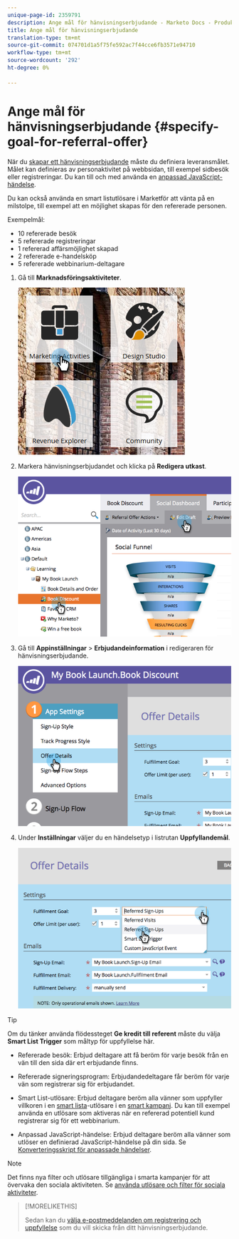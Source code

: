 ```yaml
---
unique-page-id: 2359791
description: Ange mål för hänvisningserbjudande - Marketo Docs - Produktdokumentation
title: Ange mål för hänvisningserbjudande
translation-type: tm+mt
source-git-commit: 074701d1a5f75fe592ac7f44cce6fb3571e94710
workflow-type: tm+mt
source-wordcount: '292'
ht-degree: 0%

---
```



# Ange mål för hänvisningserbjudande {#specify-goal-for-referral-offer}

När du [skapar ett hänvisningserbjudande](/help/marketo/product-docs/demand-generation/social/referral-offers/create-a-referral-offer.md) måste du definiera leveransmålet. Målet kan definieras av personaktivitet på webbsidan, till exempel sidbesök eller registreringar. Du kan till och med använda en [anpassad JavaScript-händelse](/help/marketo/product-docs/demand-generation/social/social-functions/conversion-script-for-custom-events.md).

Du kan också använda en smart listutlösare i Marketför att vänta på en milstolpe, till exempel att en möjlighet skapas för den refererade personen.

Exempelmål:

* 10 refererade besök
* 5 refererade registreringar
* 1 refererad affärsmöjlighet skapad
* 2 refererade e-handelsköp
* 5 refererade webbinarium-deltagare

1. Gå till **Marknadsföringsaktiviteter**.

   ![](assets/ma.png)

1. Markera hänvisningserbjudandet och klicka på **Redigera utkast**.

   ![](assets/image2014-9-19-15-3a6-3a35.png)

1. Gå till **Appinställningar** > **Erbjudandeinformation** i redigeraren för hänvisningserbjudande.

   ![](assets/image2014-9-19-15-3a6-3a44.png)

1. Under **Inställningar** väljer du en händelsetyp i listrutan **Uppfyllandemål**.

   ![](assets/image2014-9-19-15-3a6-3a56.png)

>[!TIP]
>
>Om du tänker använda flödessteget **Ge kredit till referent** måste du välja **Smart List Trigger** som måltyp för uppfyllelse här.

* Refererade besök: Erbjud deltagare att få beröm för varje besök från en vän till den sida där ert erbjudande finns.
* Refererade signeringsprogram: Erbjudandedeltagare får beröm för varje vän som registrerar sig för erbjudandet.
* Smart List-utlösare: Erbjud deltagare beröm alla vänner som uppfyller villkoren i en [smart lista](/help/marketo/product-docs/core-marketo-concepts/smart-lists-and-static-lists/understanding-smart-lists.md)-utlösare i en [smart kampanj](/help/marketo/product-docs/core-marketo-concepts/smart-campaigns/understanding-smart-campaigns.md). Du kan till exempel använda en utlösare som aktiveras när en refererad potentiell kund registrerar sig för ett webbinarium.

* Anpassad JavaScript-händelse: Erbjud deltagare beröm alla vänner som utlöser en definierad JavaScript-händelse på din sida. Se [Konverteringsskript för anpassade händelser](/help/marketo/product-docs/demand-generation/social/social-functions/triggers-and-filters-for-social-activities.md).

>[!NOTE]
>
>Det finns nya filter och utlösare tillgängliga i smarta kampanjer för att övervaka den sociala aktiviteten. Se [använda utlösare och filter för sociala aktiviteter](/help/marketo/product-docs/demand-generation/social/social-functions/triggers-and-filters-for-social-activities.md).

>[!MORELIKETHIS]
>
>Sedan kan du [välja e-postmeddelanden om registrering och uppfyllelse](/help/marketo/product-docs/demand-generation/social/referral-offers/send-referral-offer-fulfillment-email.md) som du vill skicka från ditt hänvisningserbjudande.

